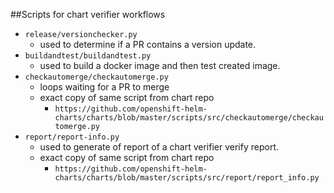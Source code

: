 ##Scripts for chart verifier workflows


- ```release/versionchecker.py```
    - used to determine if a PR contains a version update. 
-  ```buildandtest/buildandtest.py```
    - used to build a docker image and then test created image.
- ```checkautomerge/checkautomerge.py```
    - loops waiting for a PR to merge
    - exact copy of same script from chart repo
      - ```https://github.com/openshift-helm-charts/charts/blob/master/scripts/src/checkautomerge/checkautomerge.py```
- ```report/report-info.py```
    - used to generate of report of a chart verifier verify report.
    - exact copy of same script from chart repo    
      - ```https://github.com/openshift-helm-charts/charts/blob/master/scripts/src/report/report_info.py```
    